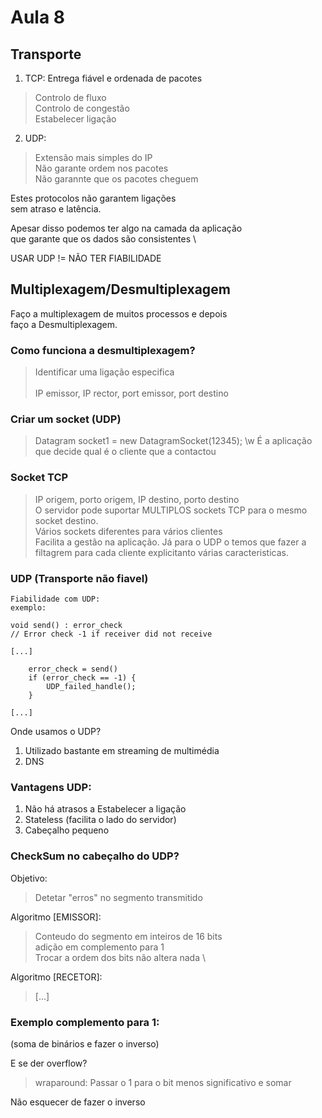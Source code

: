 # Aula 8

## Transporte

1. TCP: Entrega fiável e ordenada de pacotes
> Controlo de fluxo \
> Controlo de congestão \
> Estabelecer ligação


2. UDP:
> Extensão mais simples do IP \
> Não garante ordem nos pacotes \
> Não garannte que os pacotes cheguem

Estes protocolos não garantem ligações \
sem atraso e latência.

Apesar disso podemos ter algo na camada da aplicação \
que garante que os dados são consistentes \

USAR UDP != NÃO TER FIABILIDADE

## Multiplexagem/Desmultiplexagem

Faço a multiplexagem de muitos processos e depois \
faço a Desmultiplexagem.

### Como funciona a desmultiplexagem?

> Identificar uma ligação especifica \
> \
> IP emissor, IP rector, port emissor, port destino

### Criar um socket (UDP)
> Datagram socket1 = new DatagramSocket(12345); \w
> É a aplicação que decide qual é o cliente que a contactou

### Socket TCP

> IP origem, porto origem, IP destino, porto destino \
> O servidor pode suportar MULTIPLOS sockets TCP para o mesmo \
> socket destino. \
> Vários sockets diferentes para vários clientes \
> Facilita a gestão na aplicação.
> Já para o UDP o temos que fazer a filtagrem para cada cliente
> explicitanto várias caracteristicas.

### UDP (Transporte não fiavel)

```
Fiabilidade com UDP:
exemplo:

void send() : error_check
// Error check -1 if receiver did not receive

[...]

	error_check = send()
	if (error_check == -1) {
		UDP_failed_handle();
	}

[...]
```

Onde usamos o UDP?
1. Utilizado bastante em streaming de multimédia
2. DNS

### Vantagens UDP:

1. Não há atrasos a Estabelecer a ligação
2. Stateless (facilita o lado do servidor)
3. Cabeçalho pequeno

### CheckSum no cabeçalho do UDP?
Objetivo:
> Detetar "erros" no segmento transmitido

Algoritmo [EMISSOR]:
> Conteudo do segmento em inteiros de 16 bits \
> adição em complemento para 1 \
> Trocar a ordem dos bits não altera nada \

Algoritmo [RECETOR]:
> [...]

### Exemplo complemento para 1:
(soma de binários e fazer o inverso)

E se  der overflow?
> wraparound: Passar o 1 para o bit menos significativo e somar

Não esquecer de fazer o inverso

